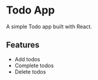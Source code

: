 # Todo App

A simple Todo app built with React.

## Features
- Add todos
- Complete todos
- Delete todos
